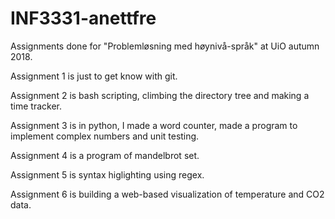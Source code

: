 # INF3331-anettfre

Assignments done for "Problemløsning med høynivå-språk" at UiO autumn 2018.

Assignment 1 is just to get know with git.

Assignment 2 is bash scripting, climbing the directory tree and making a time tracker.

Assignment 3 is in python, I made a word counter, made a program to implement complex numbers and unit testing.

Assignment 4 is a program of mandelbrot set.

Assignment 5 is syntax higlighting using regex.

Assignment 6 is building a web-based visualization of temperature and CO2 data.
